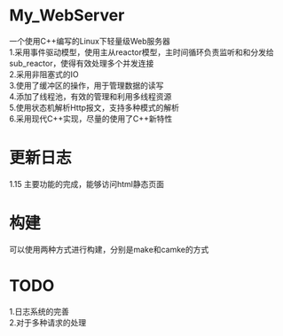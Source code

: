 # My_WebServer
一个使用C++编写的Linux下轻量级Web服务器  
1.采用事件驱动模型，使用主从reactor模型，主时间循环负责监听和和分发给sub_reactor，使得有效处理多个并发连接  
2.采用非阻塞式的IO  
3.使用了缓冲区的操作，用于管理数据的读写  
4.添加了线程池，有效的管理和利用多线程资源  
5.使用状态机解析Http报文，支持多种模式的解析    
6.采用现代C++实现，尽量的使用了C++新特性


# 更新日志
1.15 主要功能的完成，能够访问html静态页面



# 构建
可以使用两种方式进行构建，分别是make和camke的方式

# TODO
1.日志系统的完善  
2.对于多种请求的处理  